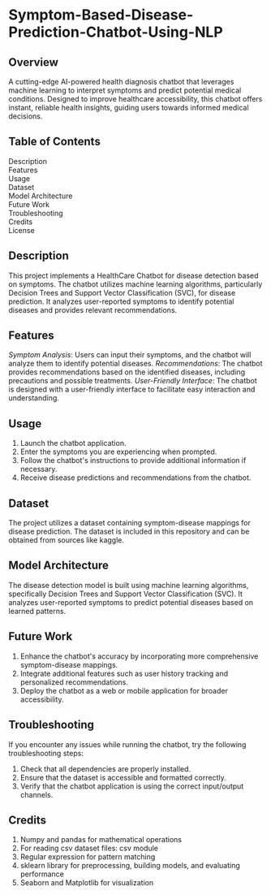 # Symptom-Based-Disease-Prediction-Chatbot-Using-NLP

## Overview 

A cutting-edge AI-powered health diagnosis chatbot that leverages machine learning to interpret symptoms and predict potential medical conditions. Designed to improve healthcare accessibility, this chatbot offers instant, reliable health insights, guiding users towards informed medical decisions.

## Table of Contents

Description\
Features\
Usage\
Dataset\
Model Architecture\
Future Work\
Troubleshooting\
Credits\
License


## Description

This project implements a HealthCare Chatbot for disease detection based on symptoms. The chatbot utilizes machine learning algorithms, particularly Decision Trees and Support Vector Classification (SVC), for disease prediction. It analyzes user-reported symptoms to identify potential diseases and provides relevant recommendations.

## Features

*Symptom Analysis*: Users can input their symptoms, and the chatbot will analyze them to identify potential diseases.
*Recommendations*: The chatbot provides recommendations based on the identified diseases, including precautions and possible treatments.
*User-Friendly Interface*: The chatbot is designed with a user-friendly interface to facilitate easy interaction and understanding.

## Usage

1. Launch the chatbot application.
2. Enter the symptoms you are experiencing when prompted.
3. Follow the chatbot's instructions to provide additional information if necessary.
4. Receive disease predictions and recommendations from the chatbot.

## Dataset

The project utilizes a dataset containing symptom-disease mappings for disease prediction. The dataset is included in this repository and can be obtained from sources like kaggle. 

## Model Architecture

The disease detection model is built using machine learning algorithms, specifically Decision Trees and Support Vector Classification (SVC). It analyzes user-reported symptoms to predict potential diseases based on learned patterns.

## Future Work

1. Enhance the chatbot's accuracy by incorporating more comprehensive symptom-disease mappings.
2. Integrate additional features such as user history tracking and personalized recommendations.
3. Deploy the chatbot as a web or mobile application for broader accessibility.

## Troubleshooting

If you encounter any issues while running the chatbot, try the following troubleshooting steps:

1. Check that all dependencies are properly installed.
2. Ensure that the dataset is accessible and formatted correctly.
3. Verify that the chatbot application is using the correct input/output channels.

## Credits

1. Numpy and pandas for mathematical operations
2. For reading csv dataset files: csv module
3. Regular expression for pattern matching
4. sklearn library for preprocessing, building models, and evaluating performance
5. Seaborn and Matplotlib for visualization
